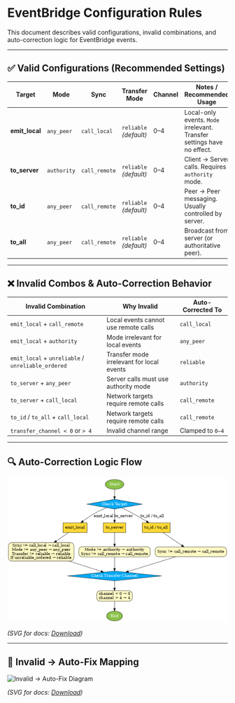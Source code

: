 # EventBridge Configuration Rules

This document describes valid configurations, invalid combinations, and auto-correction logic for EventBridge events.

---

## ✅ Valid Configurations (Recommended Settings)

| **Target**       | **Mode**        | **Sync**        | **Transfer Mode**      | **Channel** | **Notes / Recommended Usage**                                   |
|------------------|---------------|-----------------|-------------------------|-------------|----------------------------------------------------------------|
| **emit_local**   | `any_peer`    | `call_local`    | `reliable` *(default)* | 0–4         | Local-only events. `Mode` irrelevant. Transfer settings have no effect. |
| **to_server**    | `authority`   | `call_remote`   | `reliable` *(default)* | 0–4         | Client → Server calls. Requires `authority` mode.             |
| **to_id**        | `any_peer`    | `call_remote`   | `reliable` *(default)* | 0–4         | Peer → Peer messaging. Usually controlled by server.          |
| **to_all**       | `any_peer`    | `call_remote`   | `reliable` *(default)* | 0–4         | Broadcast from server (or authoritative peer).                |

---

## ❌ Invalid Combos & Auto-Correction Behavior

| **Invalid Combination**                                      | **Why Invalid**                                      | **Auto-Corrected To**                                    |
|--------------------------------------------------------------|------------------------------------------------------|---------------------------------------------------------|
| `emit_local` + `call_remote`                                | Local events cannot use remote calls                | `call_local`                                           |
| `emit_local` + `authority`                                  | Mode irrelevant for local events                    | `any_peer`                                             |
| `emit_local` + `unreliable` / `unreliable_ordered`          | Transfer mode irrelevant for local events           | `reliable`                                             |
| `to_server` + `any_peer`                                    | Server calls must use authority mode                | `authority`                                            |
| `to_server` + `call_local`                                  | Network targets require remote calls                | `call_remote`                                          |
| `to_id` / `to_all` + `call_local`                           | Network targets require remote calls                | `call_remote`                                          |
| `transfer_channel < 0` or `> 4`                             | Invalid channel range                               | Clamped to `0–4`                                       |

---

## 🔍 Auto-Correction Logic Flow

![Auto-Correction Flowchart](images/eventbridge_auto_correction_flowchart.png)

*(SVG for docs: [Download](images/eventbridge_auto_correction_flowchart.svg))*

---

## 🔄 Invalid → Auto-Fix Mapping

![Invalid → Auto-Fix Diagram](images/eventbridge_invalid_autofix_mapping.png)

*(SVG for docs: [Download](images/eventbridge_invalid_autofix_mapping.svg))*
